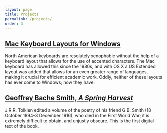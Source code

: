 ```yaml
---
layout: page
title: Projects
permalink: /projects/
order: 3
---
```


## [Mac Keyboard Layouts for Windows](http://andrewdunning.ca/Mac-Keyboard-Layouts-for-Windows/)

North American keyboards are resolutely xenophobic without the help of a keyboard layout that allows for the use of accented characters. The Mac keyboard has allowed this since the 1980s, and with OS X a US Extended layout was added that allows for an even greater range of languages, making it crucial for efficient academic work. Oddly, neither of these layouts has ever come to Windows; now they have.

## [Geoffrey Bache Smith, *A Spring Harvest*](http://andrewdunning.ca/spring-harvest/)

J.R.R. Tolkien edited a volume of the poetry of his friend G.B. Smith (18 October 1894–3 December 1916), who died in the First World War; it is extremely difficult to obtain, and unjustly obscure. This is the first digital text of the book.
